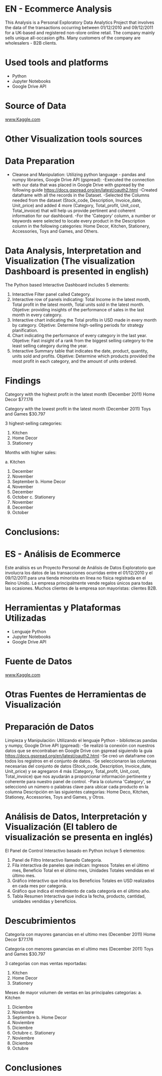 # EN - Ecommerce Analysis
This Analysis is a Personal Exploratory Data Analytics Project that involves the data of the transactions occurring between 01/12/2010 and 09/12/2011 for a UK-based and registered non-store online retail. The company mainly sells unique all-occasion gifts. Many customers of the company are wholesalers - B2B clients.

# Used tools and platforms
- Python
- Jupyter Notebooks
- Google Drive API

# Source of Data
www.Kaggle.com

# Other Visualization tools sources

# Data Preparation
- Cleanse and Manipulation:
  Utilizing python language - pandas and numpy libraries, Google Drive API (gspread):
  -Executed the connection with our data that was placed in Google Drive with gspread by the following guide https://docs.gspread.org/en/latest/oauth2.html
  -Created dataframe with all the records in the Dataset.
  -Selected the Columns needed from the dataset (Stock_code, Description, Invoice_date, Unit_price)  and added 4 more (Category, Total_profit, Unit_cost, Total_invoice) that will help us provide pertinent and coherent information for our dashboard.
  -For the 'Category' column, a number or keywords were selected to locate every product in the Description column in the following categories: Home Decor, Kitchen, Stationery, Accessories, Toys and Games, and Others.

# Data Analysis, Interpretation and Visualization (The visualization Dashboard is presented in english)
The Python based Interactive Dashboard includes 5 elements:
1. Interactive Filter panel called Category.
2. Interactive row of panels indicating: Total Income in the latest month, Total profit in the latest month, Total units sold in the latest month. Objetive: providing insights of the performance of sales in the last month in every category.
3. Interactive chart indicating the Total profits in USD made in every month by category. Objetive: Determine high-selling periods for strategy planification.
4. Chart indicating the performance of every category in the last year. Objetive: Fast insight of a rank from the biggest selling category to the least selling category during the year.
5. Interactive Summary table that indicates the date, product, quantity, units sold and profits. Objetive: Determine which products provided the most profit in each category, and the amount of units ordered.


# Findings

Category with the highest profit in the latest month (December 2011)
Home Decor $77.176

Category with the lowest profit in the latest month (December 2011)
Toys and Games $30.797


3 highest-selling categories: 

1. Kitchen
2. Home Decor
3. Stationery

Months with higher sales:

a. Kitchen
   1. December
   2. November
   3. September
b. Home Decor
   1. November
   2. December
   3. October
c. Stationery
   1. November
   2. December
   3. October


# Conclusions:


  
# ES - Análisis de Ecommerce
Este análisis es un Proyecto Personal de Análisis de Datos Exploratorio que involucra los datos de las transacciones ocurridas entre el 01/12/2010 y el 09/12/2011 para una tienda minorista en línea no física registrada en el Reino Unido. La empresa principalmente vende regalos únicos para todas las ocasiones. Muchos clientes de la empresa son mayoristas: clientes B2B.

# Herramientas y Plataformas Utilizadas
- Lenguaje Python
- Jupyter Notebooks
- Google Drive API

# Fuente de Datos
www.Kaggle.com

# Otras Fuentes de Herramientas de Visualización

# Preparación de Datos
Limpieza y Manipulación:
Utilizando el lenguaje Python - bibliotecas pandas y numpy, Google Drive API (gspread):
-Se realizó la conexión con nuestros datos que se encontraban en Google Drive con gspread siguiendo la guía https://docs.gspread.org/en/latest/oauth2.html
-Se creó un dataframe con todos los registros en el conjunto de datos.
-Se seleccionaron las columnas necesarias del conjunto de datos (Stock_code, Description, Invoice_date, Unit_price) y se agregaron 4 más (Category, Total_profit, Unit_cost, Total_invoice) que nos ayudarán a proporcionar información pertinente y coherente para nuestro panel de control.
-Para la columna 'Category', se seleccionó un número o palabras clave para ubicar cada producto en la columna Descripción en las siguientes categorías: Home Deco, Kitchen, Stationey, Accessories, Toys and Games, y Otros.
  
# Análisis de Datos, Interpretación y Visualización (El tablero de visualización se presenta en inglés)
El Panel de Control Interactivo basado en Python incluye 5 elementos:

1. Panel de Filtro Interactivo llamado Categoría.
2. Fila interactiva de paneles que indican: Ingresos Totales en el último mes, Beneficio Total en el último mes, Unidades Totales vendidas en el último mes.
3. Gráfico interactivo que indica los Beneficios Totales en USD realizados en cada mes por categoría.
4. Gráfico que indica el rendimiento de cada categoría en el último año.
5. Tabla Resumen Interactiva que indica la fecha, producto, cantidad, unidades vendidas y beneficios.

# Descubrimientos

Categoria con mayores ganancias en el ultimo mes  (December 2011)
Home Decor $77.176

Categoria con menores ganancias en el ultimo mes (December 2011)
Toys and Games $30.797

3 categorias con mas ventas reportadas: 
1. Kitchen
2. Home Decor
3. Stationery

Meses de mayor volumen de ventas en las principales categorias:
a. Kitchen
   1. Diciembre
   2. Noviembre
   3. Septiembre
b. Home Decor
   1. Noviembre
   2. Diciembre
   3. Octubre
c. Stationery
   1. Noviembre
   2. Diciembre
   3. Octubre


# Conclusiones
